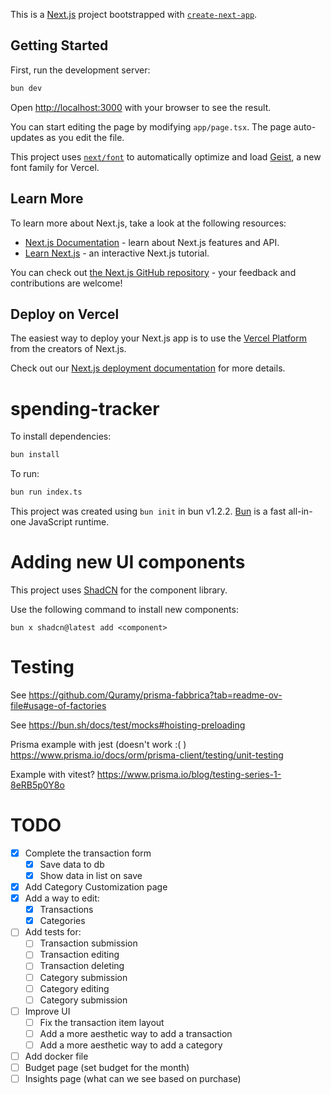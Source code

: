 This is a [Next.js](https://nextjs.org) project bootstrapped with [`create-next-app`](https://nextjs.org/docs/app/api-reference/cli/create-next-app).

## Getting Started

First, run the development server:

```bash
bun dev
```

Open [http://localhost:3000](http://localhost:3000) with your browser to see the result.

You can start editing the page by modifying `app/page.tsx`. The page auto-updates as you edit the file.

This project uses [`next/font`](https://nextjs.org/docs/app/building-your-application/optimizing/fonts) to automatically optimize and load [Geist](https://vercel.com/font), a new font family for Vercel.

## Learn More

To learn more about Next.js, take a look at the following resources:

- [Next.js Documentation](https://nextjs.org/docs) - learn about Next.js features and API.
- [Learn Next.js](https://nextjs.org/learn) - an interactive Next.js tutorial.

You can check out [the Next.js GitHub repository](https://github.com/vercel/next.js) - your feedback and contributions are welcome!

## Deploy on Vercel

The easiest way to deploy your Next.js app is to use the [Vercel Platform](https://vercel.com/new?utm_medium=default-template&filter=next.js&utm_source=create-next-app&utm_campaign=create-next-app-readme) from the creators of Next.js.

Check out our [Next.js deployment documentation](https://nextjs.org/docs/app/building-your-application/deploying) for more details.

# spending-tracker

To install dependencies:

```bash
bun install
```

To run:

```bash
bun run index.ts
```

This project was created using `bun init` in bun v1.2.2. [Bun](https://bun.sh) is a fast all-in-one JavaScript runtime.

# Adding new UI components

This project uses [ShadCN](https://ui.shadcn.com/) for the component library.

Use the following command to install new components:

```
bun x shadcn@latest add <component>
```

# Testing

See https://github.com/Quramy/prisma-fabbrica?tab=readme-ov-file#usage-of-factories

See https://bun.sh/docs/test/mocks#hoisting-preloading

Prisma example with jest (doesn't work :( ) https://www.prisma.io/docs/orm/prisma-client/testing/unit-testing

Example with vitest? https://www.prisma.io/blog/testing-series-1-8eRB5p0Y8o

# TODO

- [x] Complete the transaction form
  - [x] Save data to db
  - [x] Show data in list on save
- [x] Add Category Customization page
- [x] Add a way to edit:
  - [x] Transactions
  - [x] Categories
- [ ] Add tests for:
  - [ ] Transaction submission
  - [ ] Transaction editing
  - [ ] Transaction deleting
  - [ ] Category submission
  - [ ] Category editing
  - [ ] Category submission
- [ ] Improve UI
  - [ ] Fix the transaction item layout
  - [ ] Add a more aesthetic way to add a transaction
  - [ ] Add a more aesthetic way to add a category
- [ ] Add docker file
- [ ] Budget page (set budget for the month)
- [ ] Insights page (what can we see based on purchase)

